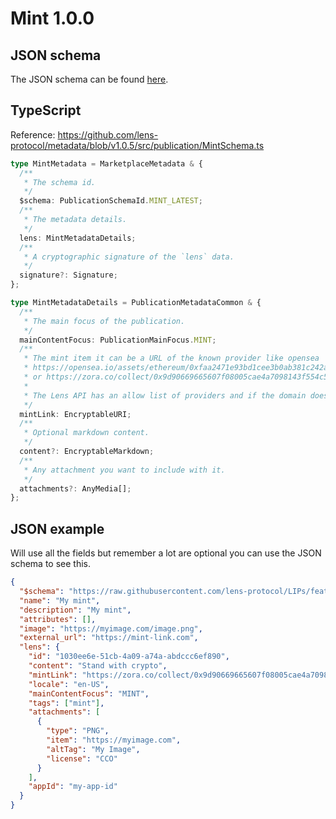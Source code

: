 # Mint 1.0.0

## JSON schema

The JSON schema can be found [here](https://github.com/lens-protocol/metadata/blob/v1.0.5/jsonschemas/publications/mint/3.0.0.json).

## TypeScript

Reference: https://github.com/lens-protocol/metadata/blob/v1.0.5/src/publication/MintSchema.ts

```ts
type MintMetadata = MarketplaceMetadata & {
  /**
   * The schema id.
   */
  $schema: PublicationSchemaId.MINT_LATEST;
  /**
   * The metadata details.
   */
  lens: MintMetadataDetails;
  /**
   * A cryptographic signature of the `lens` data.
   */
  signature?: Signature;
};

type MintMetadataDetails = PublicationMetadataCommon & {
  /**
   * The main focus of the publication.
   */
  mainContentFocus: PublicationMainFocus.MINT;
  /**
   * The mint item it can be a URL of the known provider like opensea
   * https://opensea.io/assets/ethereum/0xfaa2471e93bd1cee3b0ab381c242ada8e1d1a759/299
   * or https://zora.co/collect/0x9d90669665607f08005cae4a7098143f554c59ef/39626.
   *
   * The Lens API has an allow list of providers and if the domain does not match it will mark it as failed metadata
   */
  mintLink: EncryptableURI;
  /**
   * Optional markdown content.
   */
  content?: EncryptableMarkdown;
  /**
   * Any attachment you want to include with it.
   */
  attachments?: AnyMedia[];
};
```

## JSON example

Will use all the fields but remember a lot are optional you can use the JSON schema to see this.

```json
{
  "$schema": "https://raw.githubusercontent.com/lens-protocol/LIPs/feat/metadata-standards/lens-metadata-standards/publication/mint/1.0.0/schema.json",
  "name": "My mint",
  "description": "My mint",
  "attributes": [],
  "image": "https://myimage.com/image.png",
  "external_url": "https://mint-link.com",
  "lens": {
    "id": "1030ee6e-51cb-4a09-a74a-abdccc6ef890",
    "content": "Stand with crypto",
    "mintLink": "https://zora.co/collect/0x9d90669665607f08005cae4a7098143f554c59ef/39626",
    "locale": "en-US",
    "mainContentFocus": "MINT",
    "tags": ["mint"],
    "attachments": [
      {
        "type": "PNG",
        "item": "https://myimage.com",
        "altTag": "My Image",
        "license": "CCO"
      }
    ],
    "appId": "my-app-id"
  }
}
```

